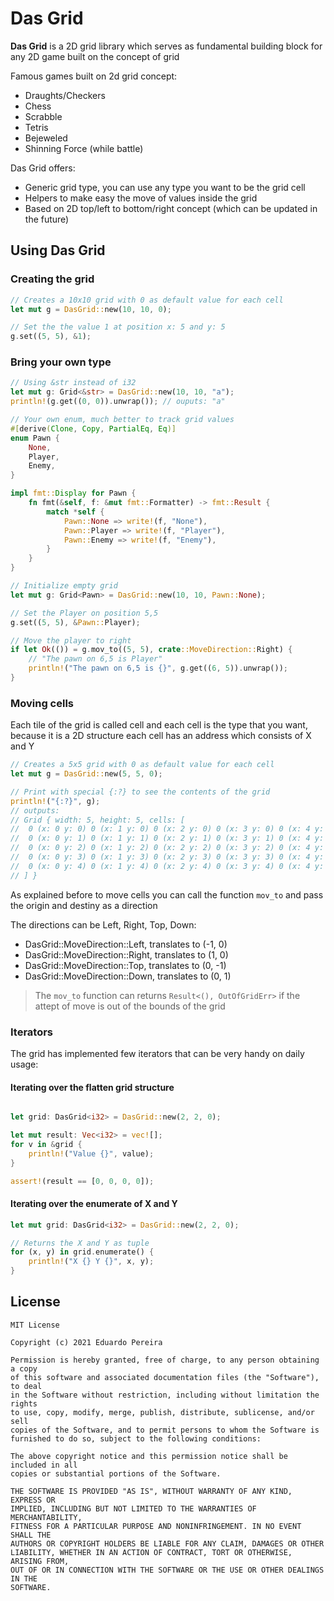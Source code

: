 # Das Grid

**Das Grid** is a 2D grid library which serves as fundamental building block for any 2D game built on the concept of grid

Famous games built on 2d grid concept:

* Draughts/Checkers
* Chess
* Scrabble
* Tetris
* Bejeweled
* Shinning Force (while battle)

Das Grid offers:

* Generic grid type, you can use any type you want to be the grid cell
* Helpers to make easy the move of values inside the grid
* Based on 2D top/left to bottom/right concept (which can be updated in the future)

## Using **Das Grid**

### Creating the grid

```rust
// Creates a 10x10 grid with 0 as default value for each cell
let mut g = DasGrid::new(10, 10, 0);

// Set the the value 1 at position x: 5 and y: 5
g.set((5, 5), &1);
```

### Bring your own type

```rust
// Using &str instead of i32
let mut g: Grid<&str> = DasGrid::new(10, 10, "a");
println!(g.get((0, 0)).unwrap()); // ouputs: "a"
```

```rust
// Your own enum, much better to track grid values
#[derive(Clone, Copy, PartialEq, Eq)]
enum Pawn {
    None,
    Player,
    Enemy,
}

impl fmt::Display for Pawn {
    fn fmt(&self, f: &mut fmt::Formatter) -> fmt::Result {
        match *self {
            Pawn::None => write!(f, "None"),
            Pawn::Player => write!(f, "Player"),
            Pawn::Enemy => write!(f, "Enemy"),
        }
    }
}

// Initialize empty grid
let mut g: Grid<Pawn> = DasGrid::new(10, 10, Pawn::None);

// Set the Player on position 5,5
g.set((5, 5), &Pawn::Player);

// Move the player to right
if let Ok(()) = g.mov_to((5, 5), crate::MoveDirection::Right) {
    // "The pawn on 6,5 is Player"
    println!("The pawn on 6,5 is {}", g.get((6, 5)).unwrap());
}

```

### Moving cells

Each tile of the grid is called cell and each cell is the type that you want, because it is a 2D structure each cell has an address which consists of X and Y

```rust
// Creates a 5x5 grid with 0 as default value for each cell
let mut g = DasGrid::new(5, 5, 0);

// Print with special {:?} to see the contents of the grid
println!("{:?}", g);
// outputs:
// Grid { width: 5, height: 5, cells: [
//  0 (x: 0 y: 0) 0 (x: 1 y: 0) 0 (x: 2 y: 0) 0 (x: 3 y: 0) 0 (x: 4 y: 0)
//  0 (x: 0 y: 1) 0 (x: 1 y: 1) 0 (x: 2 y: 1) 0 (x: 3 y: 1) 0 (x: 4 y: 1)
//  0 (x: 0 y: 2) 0 (x: 1 y: 2) 0 (x: 2 y: 2) 0 (x: 3 y: 2) 0 (x: 4 y: 2)
//  0 (x: 0 y: 3) 0 (x: 1 y: 3) 0 (x: 2 y: 3) 0 (x: 3 y: 3) 0 (x: 4 y: 3)
//  0 (x: 0 y: 4) 0 (x: 1 y: 4) 0 (x: 2 y: 4) 0 (x: 3 y: 4) 0 (x: 4 y: 4)
// ] }
```

As explained before to move cells you can call the function `mov_to` and pass the origin and destiny as a direction

The directions can be Left, Right, Top, Down:

* DasGrid::MoveDirection::Left, translates to (-1, 0)
* DasGrid::MoveDirection::Right, translates to (1, 0)
* DasGrid::MoveDirection::Top, translates to (0, -1)
* DasGrid::MoveDirection::Down, translates to (0, 1)

> The `mov_to` function can returns `Result<(), OutOfGridErr>` if the attept of move is out of the bounds of the grid

### Iterators

The grid has implemented few iterators that can be very handy on daily usage:

#### Iterating over the flatten grid structure

```rust

let grid: DasGrid<i32> = DasGrid::new(2, 2, 0);

let mut result: Vec<i32> = vec![];
for v in &grid {
    println!("Value {}", value);
}

assert!(result == [0, 0, 0, 0]);
```

#### Iterating over the enumerate of X and Y

```rust
let mut grid: DasGrid<i32> = DasGrid::new(2, 2, 0);

// Returns the X and Y as tuple
for (x, y) in grid.enumerate() {
    println!("X {} Y {}", x, y);
}
```

## License

```text
MIT License

Copyright (c) 2021 Eduardo Pereira

Permission is hereby granted, free of charge, to any person obtaining a copy
of this software and associated documentation files (the "Software"), to deal
in the Software without restriction, including without limitation the rights
to use, copy, modify, merge, publish, distribute, sublicense, and/or sell
copies of the Software, and to permit persons to whom the Software is
furnished to do so, subject to the following conditions:

The above copyright notice and this permission notice shall be included in all
copies or substantial portions of the Software.

THE SOFTWARE IS PROVIDED "AS IS", WITHOUT WARRANTY OF ANY KIND, EXPRESS OR
IMPLIED, INCLUDING BUT NOT LIMITED TO THE WARRANTIES OF MERCHANTABILITY,
FITNESS FOR A PARTICULAR PURPOSE AND NONINFRINGEMENT. IN NO EVENT SHALL THE
AUTHORS OR COPYRIGHT HOLDERS BE LIABLE FOR ANY CLAIM, DAMAGES OR OTHER
LIABILITY, WHETHER IN AN ACTION OF CONTRACT, TORT OR OTHERWISE, ARISING FROM,
OUT OF OR IN CONNECTION WITH THE SOFTWARE OR THE USE OR OTHER DEALINGS IN THE
SOFTWARE.
```
